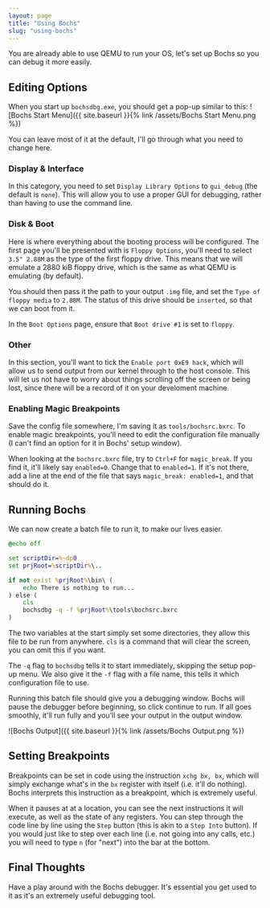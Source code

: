 ```yaml
---
layout: page
title: "Using Bochs"
slug: "using-bochs"
---
```


You are already able to use QEMU to run your OS, let's set up Bochs so you can debug it more easily.

## Editing Options
When you start up `bochsdbg.exe`, you should get a pop-up similar to this:
![Bochs Start Menu]({{ site.baseurl }}{% link /assets/Bochs Start Menu.png %})

You can leave most of it at the default, I'll go through what you need to change here.

### Display & Interface
In this category, you need to set `Display Library Options` to `gui_debug` (the default is `none`). This will allow you to use a proper GUI for debugging, rather than having to use the command line.

### Disk & Boot
Here is where everything about the booting process will be configured. The first page you'll be presented with is `Floppy Options`, you'll need to select `3.5" 2.88M` as the type of the first floppy drive. This means that we will emulate a 2880 kiB floppy drive, which is the same as what QEMU is emulating (by default). 

You should then pass it the path to your output `.img` file, and set the `Type of floppy media` to `2.88M`. The status of this drive should be `inserted`, so that we can boot from it.

In the `Boot Options` page, ensure that `Boot drive #1` is set to `floppy`.

### Other
In this section, you'll want to tick the `Enable port 0xE9 hack`, which will allow us to send output from our kernel through to the host console. This will let us not have to worry about things scrolling off the screen or being lost, since there will be a record of it on your develoment machine.

### Enabling Magic Breakpoints
Save the config file somewhere, I'm saving it as `tools/bochsrc.bxrc`. To enable magic breakpoints, you'll need to edit the configuration file manually (I can't find an option for it in Bochs' setup window).

When looking at the `bochsrc.bxrc` file, try to `Ctrl+F` for `magic_break`. If you find it, it'll likely say `enabled=0`. Change that to `enabled=1`. If it's not there, add a line at the end of the file that says `magic_break: enabled=1`, and that should do it.

## Running Bochs
We can now create a batch file to run it, to make our lives easier.

```bat
@echo off

set scriptDir=%~dp0
set prjRoot=%scriptDir%\..

if not exist %prjRoot%\bin\ (
	echo There is nothing to run...
) else (
	cls
	bochsdbg -q -f %prjRoot%\tools\bochsrc.bxrc
)
```

The two variables at the start simply set some directories, they allow this file to be run from anywhere. `cls` is a command that will clear the screen, you can omit this if you want.

The `-q` flag to `bochsdbg` tells it to start immediately, skipping the setup pop-up menu. We also give it the `-f` flag with a file name, this tells it which configuration file to use.

Running this batch file should give you a debugging window. Bochs will pause the debugger before beginning, so click continue to run. If all goes smoothly, it'll run fully and you'll see your output in the output window.

![Bochs Output]({{ site.baseurl }}{% link /assets/Bochs Output.png %})

## Setting Breakpoints
Breakpoints can be set in code using the instruction `xchg bx, bx`, which will simply exchange what's in the `bx` register with itself (i.e. it'll do nothing). Bochs interprets this instruction as a breakpoint, which is extremely useful.

When it pauses at at a location, you can see the next instructions it will execute, as well as the state of any registers. You can step through the code line by line using the `Step` button (this is akin to a `Step Into` button). If you would just like to step over each line (i.e. not going into any calls, etc.) you will need to type `n` (for "next") into the bar at the bottom.

## Final Thoughts
Have a play around with the Bochs debugger. It's essential you get used to it as it's an extremely useful debugging tool.
